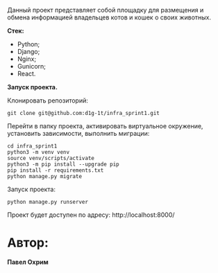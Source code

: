 Данный проект представляет собой площадку для размещения и обмена информацией владельцев котов и кошек о своих животных.

**Стек:**
- Python;
- Django;
- Nginx;
- Gunicorn;
- React.

**Запуск проекта.**

Клонировать репозиторий:
```
git clone git@github.com:d1g-1t/infra_sprint1.git
```
Перейти в папку проекта, активировать виртуальное окружение, установить зависимости, выполнить миграции:
```
cd infra_sprint1
python3 -m venv venv
source venv/scripts/activate
python3 -m pip install --upgrade pip
pip install -r requirements.txt
python manage.py migrate
```
Запуск проекта:
```
python manage.py runserver
```

Проект будет доступен по адресу: http://localhost:8000/

# Автор:

**Павел Охрим**
